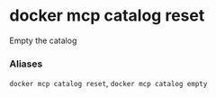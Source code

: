 # docker mcp catalog reset

<!---MARKER_GEN_START-->
Empty the catalog

### Aliases

`docker mcp catalog reset`, `docker mcp catalog empty`


<!---MARKER_GEN_END-->

